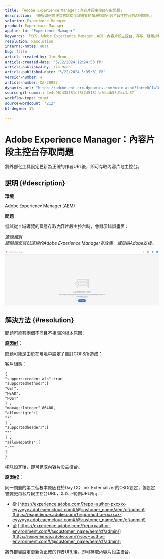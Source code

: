 ```yaml
---
title: 「Adobe Experience Manager：內容片段主控台存取問題」
description: 「瞭解如何修正您嘗試從全域導覽的頂層存取內容片段主控台的AEM問題。」
solution: Experience Manager
product: Experience Manager
applies-to: "Experience Manager"
keywords: 「KCS、Adobe Experience Manager、AEM、內容片段主控台、存取、疑難排解」
resolution: Resolution
internal-notes: null
bug: false
article-created-by: Jim Menn
article-created-date: "5/22/2024 12:24:53 PM"
article-published-by: Jim Menn
article-published-date: "5/22/2024 6:35:31 PM"
version-number: 4
article-number: KA-20923
dynamics-url: "https://adobe-ent.crm.dynamics.com/main.aspx?forceUCI=1&pagetype=entityrecord&etn=knowledgearticle&id=205c3344-3618-ef11-9f8a-6045bd006268"
source-git-commit: 4e4c963435f81cf5574518ffa2db4b58d1cc1a87
workflow-type: tm+mt
source-wordcount: '212'
ht-degree: 3%

---
```


# Adobe Experience Manager：內容片段主控台存取問題


將外部化工具設定更新為正確的作者URL後，即可存取內容片段主控台。

## 說明 {#description}


<b>環境</b>

Adobe Experience Manager (AEM)

<b>問題</b>

嘗試從全域導覽的頂層存取內容片段主控台時，會顯示錯誤畫面：

*連線錯誤
<br>請驗證您嘗試連線的Adobe Experience Manager存放庫，或聯絡Adobe支援。*



![](assets/___225c3344-3618-ef11-9f8a-6045bd006268___.png)


## 解決方法 {#resolution}


問題可能有兩個不同且不相關的根本原因：

<b><u>原因#1</u>：</b>

問題可能是由於在環境中設定了自訂CORS所造成：

客戶組態：




```
{
"supportscredentials":true,
"supportedmethods":[ 
"GET",
"HEAD",
"POST"
] ,
"maxage:Integer":86400,
"alloworigin":[ 
"*"
] ,
"supportedheaders":[ 
"*"
] ,
"allowedpaths":[ 
".*"
] 
}
```




移除設定後，即可存取內容片段主控台。



<b><u>原因#2</u>：</b>

同一問題的第二個根本原因在於Day CQ Link Externalizer的OSGi設定，該設定會變更內容片段主控台URL，如以下範例URL所示：

- 從 [https://experience.adobe.com/?repo=author-pxxxxx-eyyyyyy.adobeaemcloud.com#/@customer_name/aem/cf/admin/](https://experience.adobe.com/?repo=author-pxxxxx-eyyyyyy.adobeaemcloud.com#/@customer_name/aem/cf/admin/)
- 至 [https://experience.adobe.com/?repo=author-environment.com#/@customer_name/aem/cf/admin/](https://experience.adobe.com/?repo=author-environment.com#/@customer_name/aem/cf/admin/)


將外部器設定更新為正確的作者URL後，即可存取內容片段主控台。
